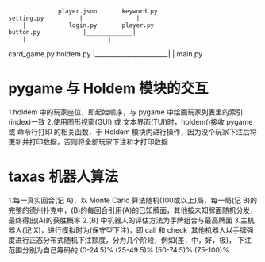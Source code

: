                   player.json       keyword.py
    setting.py          |               |
        |            login.py       player.py
    button.py            |_____________|
        |                       |
   card_game.py             holdem.py
        |_______________________|
                    |
                    main.py

# pygame 与 Holdem 模块的交互
  1.holdem 中的玩家座位，即起始顺序，与 pygame 中绘画玩家列表里的索引(index)一致
  2.使用图形视窗(GUI) 或 文本界面(TUI)时，holdem()接收 pygame 或 命令行打印 的相关函数，于 Holdem 模块内进行操作，因为没个玩家下注后将更新并打印数据，否则将全部玩家下注和才打印数据

# taxas 机器人算法
  1.每一真实回合(记 A)，以 Monte Carlo 算法随机(100或以上)局，每一局(记 B)的完整的德州扑克中，(B)的每回合引用(A)的已知牌面，其他按未知牌面随机分发，最终得出(A)的获胜概率
  2.(B) 中机器人的评估方法为手牌组合与最高牌面
  3.主机器人(记 X)，进行模拟时为(保守型下注)，即 call 和 check ,其他机器人以手牌强度进行正态分布式随机下注额度，分为几个阶段，例如(差，中，好，极)，
    下注范围分别为自己筹码的 (0-24.5)% (25-49.5)% (50-74.5)% (75-100)%